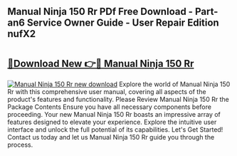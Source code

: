 ## Manual Ninja 150 Rr PDf Free Download - Part-an6 Service Owner Guide - User Repair Edition nufX2

# <h2><a href="http://bc73486.oget.top/?id=Manual+Ninja+150+Rr">🔗Download New 👉🔴 Manual Ninja 150 Rr</a></h2>

[![Manual Ninja 150 Rr new download](https://i.imgur.com/5g1atiW.png)](http://bc73486.oget.top/?id=Manual+Ninja+150+Rr)
Explore the world of Manual Ninja 150 Rr with this comprehensive user manual, covering all aspects of the product's features and functionality. Please Review Manual Ninja 150 Rr the Package Contents Ensure you have all necessary components before proceeding. Your new Manual Ninja 150 Rr boasts an impressive array of features designed to elevate your experience. Explore the intuitive user interface and unlock the full potential of its capabilities. Let's Get Started! Contact us today and let us Manual Ninja 150 Rr guide you through the process.
